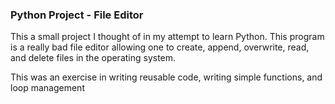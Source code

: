 ### Python Project - File Editor

This a small project I thought of in my attempt to learn Python. This program is a really bad file editor allowing one to create, append, overwrite, read, and delete files in the operating system. 

This was an exercise in writing reusable code, writing simple functions, and loop management